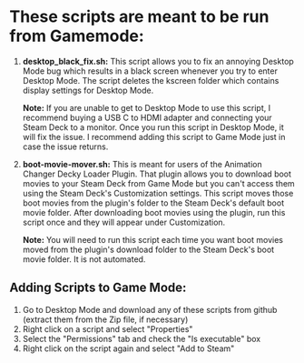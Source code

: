 <h1>These scripts are meant to be run from Gamemode:</h1>
<ol>
  <li><p><b>desktop_black_fix.sh:</b> This script allows you to fix an annoying Desktop Mode bug which results in a black screen whenever you try to enter Desktop Mode. The script deletes the kscreen folder which contains display settings for Desktop Mode.</p> 
    <p><b>Note:</b> If you are unable to get to Desktop Mode to use this script, I recommend buying a USB C to HDMI adapter and connecting your Steam Deck to a monitor. Once you run this script in Desktop Mode, it will fix the issue. I recommend adding this script to Game Mode just in case the issue returns.</p></li>
  <li><b>boot-movie-mover.sh:</b> This is meant for users of the Animation Changer Decky Loader Plugin. That plugin allows you to download boot movies to your Steam Deck from Game Mode but you can't access them using the Steam Deck's Customization settings. This script moves those boot movies from the plugin's folder to the Steam Deck's default boot movie folder. After downloading boot movies using the plugin, run this script once and they will appear under Customization.
  <p><b>Note:</b> You will need to run this script each time you want boot movies moved from the plugin's download folder to the Steam Deck's boot movie folder. It is not automated.</p></li>
</ol>

<h2>Adding Scripts to Game Mode:</h2>
<ol>
  <li>Go to Desktop Mode and download any of these scripts from github (extract them from the Zip file, if necessary)</li>
  <li>Right click on a script and select "Properties"</li>
  <li>Select the "Permissions" tab and check the "Is executable" box</li>
  <li>Right click on the script again and select "Add to Steam"</li>
</ol>
